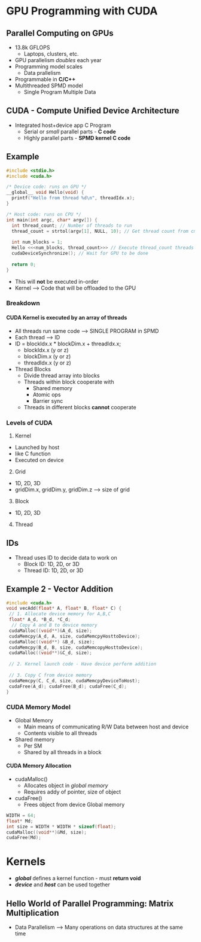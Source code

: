 # GPU Programming with CUDA

## Parallel Computing on GPUs
* 13.8k GFLOPS
  * Laptops, clusters, etc.
* GPU parallelism *doubles* each year
* Programming model scales
  * Data prallelism
* Programmable in **C/C++**
* Multithreaded SPMD model
  * Single Program Multiple Data

## CUDA - Compute Unified Device Architecture
* Integrated host+device app C Program
  * Serial or *small* parallel parts - **C code**
  * Highly parallel parts - **SPMD kernel C code** 

## Example
```c
#include <stdio.h>
#include <cuda.h>

/* Device code: runs on GPU */
__global__ void Hello(void) {
  printf("Hello from thread %d\n", threadIdx.x);
}

/* Host code: runs on CPU */
int main(int argc, char* argv[]) {
  int thread_count; // Number of threads to run
  thread_count = strtol(argv[1], NULL, 10); // Get thread count from cmd line
  
  int num_blocks = 1;
  Hello <<<num_blocks, thread_count>>> // Execute thread_count threads on GPU
  cudaDeviceSynchronize(); // Wait for GPU to be done
  
  return 0;
}
```
* This will **not** be executed in-order
* Kernel --> Code that will be offloaded to the GPU

### Breakdown
#### CUDA Kernel is executed by an array of threads
* All threads run same code --> SINGLE PROGRAM in SPMD
* Each thread --> ID
* ID = blockIdx.x * blockDim.x + threadIdx.x;
  * blockIdx.x (y or z)
  * blockDim.x (y or z)
  * threadIdx.x (y or z)
* Thread Blocks
  * Divide thread array into blocks
  * Threads within block cooperate with
    * Shared memory
    * Atomic ops
    * Barrier sync
  * Threads in different blocks **cannot** cooperate

### Levels of CUDA
1. Kernel
  * Launched by host
  * like C function
  * Executed on device
2. Grid
  * 1D, 2D, 3D
  * gridDim.x, gridDim.y, gridDim.z --> size of grid
3. Block
  * 1D, 2D, 3D
4. Thread

## IDs
* Thread uses ID to decide data to work on
  * Block ID: 1D, 2D, or 3D
  * Thread ID: 1D, 2D, or 3D

## Example 2 - Vector Addition
```c
#include <cuda.h>
void vecAdd(float* A, float* B, float* C) {
 // 1. Allocate device memory for A,B,C
 float* A_d, *B_d, *C_d;
  // Copy A and B to device memory
 cudaMalloc((void**)&A_d, size);
 cudaMemcpy(A_d, A, size, cudaMemcpyHosttoDevice);
 cudaMalloc((void**) &B_d, size);
 cudaMemcpy(B_d, B, size, cudaMemcopyHosttoDevice);
 cudaMalloc((void**)&C_d, size);
 
 // 2. Kernel launch code - Have device perform addition
 
 // 3. Copy C from device memory
 cudaMemcpy(C, C_d, size, cudaMemcpyDeviceToHost);
 cudaFree(A_d); cudaFree(B_d); cudaFree(C_d); 
}
```

### CUDA Memory Model
* Global Memory
  * Main means of communicating R/W Data between host and device
  * Contents visible to all threads
* Shared memory
  * Per SM
  * Shared by all threads in a block

#### CUDA Memory Allocation
* cudaMalloc()
  * Allocates object in *global memory*
  * Requires addy of pointer, size of object
* cudaFree()
  * Frees object from device Global memory

```c
WIDTH = 64;
float* Md;
int size = WIDTH * WIDTH * sizeof(float);
cudaMalloc((void**)&Md, size);
cudaFree(Md);
```

# Kernels
* *__global__* defines a kernel function - must **return void**
* *__device__* and *__host__* can be used together

## Hello World of Parallel Programming: Matrix Multiplication
* Data Parallelism --> Many operations on data structures at the same time
